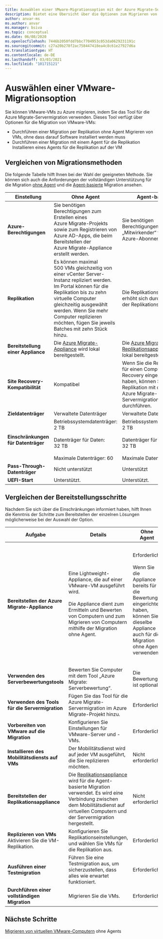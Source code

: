 ```yaml
---
title: Auswählen einer VMware-Migrationsoption mit der Azure Migrate-Servermigration
description: Bietet eine Übersicht über die Optionen zum Migrieren von VMware-VMs zu Azure mit der Azure Migrate-Servermigration
author: anvar-ms
ms.author: anvar
ms.manager: bsiva
ms.topic: conceptual
ms.date: 06/08/2020
ms.openlocfilehash: 7446b2050fdd7bbc7704953c053da0629231191c
ms.sourcegitcommit: c27a20b278f2ac758447418ea4c8c61e27927d6a
ms.translationtype: HT
ms.contentlocale: de-DE
ms.lasthandoff: 03/03/2021
ms.locfileid: "101715121"
---
```

# <a name="select-a-vmware-migration-option"></a>Auswählen einer VMware-Migrationsoption

Sie können VMware-VMs zu Azure migrieren, indem Sie das Tool für die Azure Migrate-Servermigration verwenden. Dieses Tool verfügt über Optionen für die Migration von VMware-VMs:

- Durchführen einer Migration per Replikation ohne Agent Migrieren von VMs, ohne dass darauf Software installiert werden muss
- Durchführen einer Migration mit einem Agent für die Replikation Installieren eines Agents für die Replikation auf der VM


## <a name="compare-migration-methods"></a>Vergleichen von Migrationsmethoden

Die folgende Tabelle hilft Ihnen bei der Wahl der geeigneten Methode. Sie können sich auch die Anforderungen der vollständigen Unterstützung für die Migration [ohne Agent](migrate-support-matrix-vmware-migration.md#agentless-migration) und die [Agent-basierte](migrate-support-matrix-vmware-migration.md#agent-based-migration) Migration ansehen.

**Einstellung** | **Ohne Agent** | **Agent-basiert**
--- | --- | ---
**Azure-Berechtigungen** | Sie benötigen Berechtigungen zum Erstellen eines Azure Migrate-Projekts sowie zum Registrieren von Azure AD-Apps, die beim Bereitstellen der Azure Migrate-Appliance erstellt werden. | Sie benötigen Berechtigungen vom Typ „Mitwirkender“ für das Azure-Abonnement. 
**Replikation** | Es können maximal 500 VMs gleichzeitig von einer vCenter Server-Instanz repliziert werden. Im Portal können für die Replikation bis zu zehn virtuelle Computer gleichzeitig ausgewählt werden. Wenn Sie mehr Computer replizieren möchten, fügen Sie jeweils Batches mit zehn Stück hinzu.| Die Replikationskapazität erhöht sich durch Skalieren der Replikationsappliance.
**Bereitstellung einer Appliance** | Die [Azure Migrate-Appliance](migrate-appliance.md) wird lokal bereitgestellt. | Die [Azure Migrate-Replikationsappliance](migrate-replication-appliance.md) wird lokal bereitgestellt.
**Site Recovery-Kompatibilität** | Kompatibel | Wenn Sie die Replikation für einen Computer mit Site Recovery eingerichtet haben, können Sie keine Replikation mit der Azure Migrate-Servermigration durchführen.
**Zieldatenträger** | Verwaltete Datenträger | Verwaltete Datenträger
**Einschränkungen für Datenträger** | Betriebssystemdatenträger: 2 TB<br/><br/> Datenträger für Daten: 32 TB<br/><br/> Maximale Datenträger: 60 | Betriebssystemdatenträger: 2 TB<br/><br/> Datenträger für Daten: 32 TB<br/><br/> Maximale Datenträger: 63
**Pass-Through-Datenträger** | Nicht unterstützt | Unterstützt
**UEFI-Start** | Unterstützt. | Unterstützt.

## <a name="compare-deployment-steps"></a>Vergleichen der Bereitstellungsschritte

Nachdem Sie sich über die Einschränkungen informiert haben, hilft Ihnen die Kenntnis der Schritte zum Bereitstellen der einzelnen Lösungen möglicherweise bei der Auswahl der Option.

**Aufgabe** | **Details** |**Ohne Agent** | **Agent-basiert**
--- | --- | --- | ---
**Bereitstellen der Azure Migrate-Appliance** | Eine Lightweight-Appliance, die auf einer VMware-VM ausgeführt wird.<br/><br/> Die Appliance dient zum Ermitteln und Bewerten von Computern und zum Migrieren von Computern mithilfe der Migration ohne Agent. | Erforderlich.<br/><br/> Wenn Sie die Appliance bereits für die Bewertung eingerichtet haben, können Sie dieselbe Appliance auch für die Migration ohne Agent verwenden. | Nicht erforderlich.<br/><br/> Wenn Sie eine Appliance für die Bewertung eingerichtet haben, können Sie sie nach Abschluss der Bewertung an Ort und Stelle belassen oder entfernen.
**Verwenden des Serverbewertungstools** | Bewerten Sie Computer mit dem Tool „Azure Migrate: Serverbewertung“. | Die Bewertung ist optional. | Die Bewertung ist optional.
**Verwenden des Tools für die Servermigration** | Fügen Sie das Tool für die Azure Migrate-Servermigration im Azure Migrate-Projekt hinzu. | Erforderlich | Erforderlich
**Vorbereiten von VMware auf die Migration** | Konfigurieren Sie Einstellungen für VMware-Server und -VMs. | Erforderlich | Erforderlich
**Installieren des Mobilitätsdiensts auf VMs** | Der Mobilitätsdienst wird auf jeder VM ausgeführt, die Sie replizieren möchten. | Nicht erforderlich | Erforderlich
**Bereitstellen der Replikationsappliance** | Die [Replikationsappliance](migrate-replication-appliance.md) wird für die Agent-basierte Migration verwendet. Es wird eine Verbindung zwischen dem Mobilitätsdienst auf virtuellen Computern und der Servermigration hergestellt. | Nicht erforderlich | Erforderlich
**Replizieren von VMs** Aktivieren Sie die VM-Replikation. | Konfigurieren Sie Replikationseinstellungen, und wählen Sie VMs für die Replikation aus. | Erforderlich | Erforderlich
**Ausführen einer Testmigration** | Führen Sie eine Testmigration aus, um sicherzustellen, dass alles wie erwartet funktioniert. | Erforderlich | Erforderlich
**Durchführen einer vollständigen Migration** | Migrieren Sie die VMs. | Erforderlich | Erforderlich



## <a name="next-steps"></a>Nächste Schritte

[Migrieren von virtuellen VMware-Computern](tutorial-migrate-vmware.md) ohne Agents



